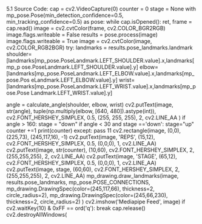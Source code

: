5.1 Source Code:
cap = cv2.VideoCapture(0)
counter = 0 
stage = None
with mp_pose.Pose(min_detection_confidence=0.5, min_tracking_confidence=0.5) as pose:
 while cap.isOpened():
 ret, frame = cap.read()
 image = cv2.cvtColor(frame, cv2.COLOR_BGR2RGB)
 image.flags.writeable = False
 results = pose.process(image)
 image.flags.writeable = True
 image = cv2.cvtColor(image, cv2.COLOR_RGB2BGR)
 try:
 landmarks = results.pose_landmarks.landmark
shoulder=[landmarks[mp_pose.PoseLandmark.LEFT_SHOULDER.value].x,landmarks[mp_p
ose.PoseLandmark.LEFT_SHOULDER.value].y]
elbow=[landmarks[mp_pose.PoseLandmark.LEFT_ELBOW.value].x,landmarks[mp_pose.Pos
eLandmark.LEFT_ELBOW.value].y]
wrist=[landmarks[mp_pose.PoseLandmark.LEFT_WRIST.value].x,landmarks[mp_pose.Pose
Landmark.LEFT_WRIST.value].y]
 
 angle = calculate_angle(shoulder, elbow, wrist)
 cv2.putText(image, str(angle), 
 tuple(np.multiply(elbow, [640, 480]).astype(int)), 
 cv2.FONT_HERSHEY_SIMPLEX, 0.5, (255, 255, 255), 2, cv2.LINE_AA
 )
 if angle > 160:
 stage = "down"
 if angle < 30 and stage =='down':
 stage="up"
 counter +=1
 print(counter) 
 except:
 pass
11
 cv2.rectangle(image, (0,0), (225,73), (245,117,16), -1)
 cv2.putText(image, 'REPS', (15,12), 
 cv2.FONT_HERSHEY_SIMPLEX, 0.5, (0,0,0), 1, cv2.LINE_AA)
 cv2.putText(image, str(counter), 
 (10,60), 
 cv2.FONT_HERSHEY_SIMPLEX, 2, (255,255,255), 2, cv2.LINE_AA)
 cv2.putText(image, 'STAGE', (65,12), 
 cv2.FONT_HERSHEY_SIMPLEX, 0.5, (0,0,0), 1, cv2.LINE_AA)
 cv2.putText(image, stage, 
 (60,60), 
 cv2.FONT_HERSHEY_SIMPLEX, 2, (255,255,255), 2, cv2.LINE_AA)
 mp_drawing.draw_landmarks(image, results.pose_landmarks, 
mp_pose.POSE_CONNECTIONS,
 mp_drawing.DrawingSpec(color=(245,117,66), thickness=2, circle_radius=2), 
 mp_drawing.DrawingSpec(color=(245,66,230), thickness=2, circle_radius=2) 
 ) 
 cv2.imshow('Mediapipe Feed', image)
 if cv2.waitKey(10) & 0xFF == ord('q'):
 break
 cap.release()
 cv2.destroyAllWindows(
